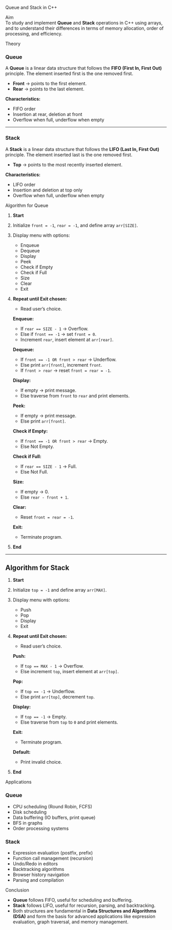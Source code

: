 Queue and Stack in C++

Aim  
To study and implement **Queue** and **Stack** operations in C++ using arrays, and to understand their differences in terms of memory allocation, order of processing, and efficiency.

Theory  
### Queue  
A **Queue** is a linear data structure that follows the **FIFO (First In, First Out)** principle. The element inserted first is the one removed first.  

- **Front** → points to the first element.  
- **Rear** → points to the last element.  

**Characteristics:**  
- FIFO order  
- Insertion at rear, deletion at front  
- Overflow when full, underflow when empty  

---

### Stack  
A **Stack** is a linear data structure that follows the **LIFO (Last In, First Out)** principle. The element inserted last is the one removed first.  

- **Top** → points to the most recently inserted element.  

**Characteristics:**  
- LIFO order  
- Insertion and deletion at top only  
- Overflow when full, underflow when empty  

Algorithm for Queue 
1. **Start**  
2. Initialize `front = -1`, `rear = -1`, and define array `arr[SIZE]`.  
3. Display menu with options:  
   - Enqueue  
   - Dequeue  
   - Display  
   - Peek  
   - Check if Empty  
   - Check if Full  
   - Size  
   - Clear  
   - Exit  

4. **Repeat until Exit chosen:**  
   - Read user’s choice.  

   **Enqueue:**  
   - If `rear == SIZE - 1` → Overflow.  
   - Else if `front == -1` → set `front = 0`.  
   - Increment `rear`, insert element at `arr[rear]`.  

   **Dequeue:**  
   - If `front == -1 OR front > rear` → Underflow.  
   - Else print `arr[front]`, increment `front`.  
   - If `front > rear` → reset `front = rear = -1`.  

   **Display:**  
   - If empty → print message.  
   - Else traverse from `front` to `rear` and print elements.  

   **Peek:**  
   - If empty → print message.  
   - Else print `arr[front]`.  

   **Check if Empty:**  
   - If `front == -1 OR front > rear` → Empty.  
   - Else Not Empty.  

   **Check if Full:**  
   - If `rear == SIZE - 1` → Full.  
   - Else Not Full.  

   **Size:**  
   - If empty → 0.  
   - Else `rear - front + 1`.  

   **Clear:**  
   - Reset `front = rear = -1`.  

   **Exit:**  
   - Terminate program.  

5. **End**

---

## Algorithm for Stack

1. **Start**  
2. Initialize `top = -1` and define array `arr[MAX]`.  
3. Display menu with options:  
   - Push  
   - Pop  
   - Display  
   - Exit  

4. **Repeat until Exit chosen:**  
   - Read user’s choice.  

   **Push:**  
   - If `top == MAX - 1` → Overflow.  
   - Else increment `top`, insert element at `arr[top]`.  

   **Pop:**  
   - If `top == -1` → Underflow.  
   - Else print `arr[top]`, decrement `top`.  

   **Display:**  
   - If `top == -1` → Empty.  
   - Else traverse from `top` to `0` and print elements.  

   **Exit:**  
   - Terminate program.  

   **Default:**  
   - Print invalid choice.  

5. **End**

Applications  
### Queue  
- CPU scheduling (Round Robin, FCFS)  
- Disk scheduling  
- Data buffering (IO buffers, print queue)  
- BFS in graphs  
- Order processing systems  

### Stack  
- Expression evaluation (postfix, prefix)  
- Function call management (recursion)  
- Undo/Redo in editors  
- Backtracking algorithms  
- Browser history navigation  
- Parsing and compilation  

Conclusion  
- **Queue** follows FIFO, useful for scheduling and buffering.  
- **Stack** follows LIFO, useful for recursion, parsing, and backtracking.  
- Both structures are fundamental in **Data Structures and Algorithms (DSA)** and form the basis for advanced applications like expression evaluation, graph traversal, and memory management.
